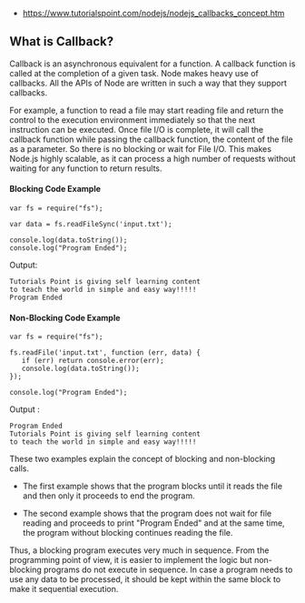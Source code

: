 * https://www.tutorialspoint.com/nodejs/nodejs_callbacks_concept.htm

## What is Callback?
Callback is an asynchronous equivalent for a function. A callback function is called at the completion of a given task. Node makes heavy use of callbacks. All the APIs of Node are written in such a way that they support callbacks.

For example, a function to read a file may start reading file and return the control to the execution environment immediately so that the next instruction can be executed. Once file I/O is complete, it will call the callback function while passing the callback function, the content of the file as a parameter. So there is no blocking or wait for File I/O. This makes Node.js highly scalable, as it can process a high number of requests without waiting for any function to return results.

#### Blocking Code Example
```
var fs = require("fs");

var data = fs.readFileSync('input.txt');

console.log(data.toString());
console.log("Program Ended");
```

Output:
```
Tutorials Point is giving self learning content
to teach the world in simple and easy way!!!!!
Program Ended
```

#### Non-Blocking Code Example
```
var fs = require("fs");

fs.readFile('input.txt', function (err, data) {
   if (err) return console.error(err);
   console.log(data.toString());
});

console.log("Program Ended");
```

Output :
```
Program Ended
Tutorials Point is giving self learning content
to teach the world in simple and easy way!!!!!
```

These two examples explain the concept of blocking and non-blocking calls.

* The first example shows that the program blocks until it reads the file and then only it proceeds to end the program.

* The second example shows that the program does not wait for file reading and proceeds to print "Program Ended" and at the same time, the program without blocking continues reading the file.

Thus, a blocking program executes very much in sequence. From the programming point of view, it is easier to implement the logic but non-blocking programs do not execute in sequence. In case a program needs to use any data to be processed, it should be kept within the same block to make it sequential execution.
